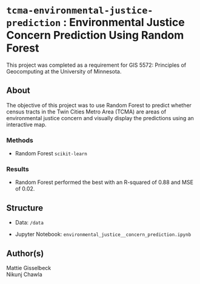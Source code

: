 # `tcma-environmental-justice-prediction` : Environmental Justice Concern Prediction Using Random Forest


This project was completed as a requirement for GIS 5572: Principles of Geocomputing at the University of Minnesota.

## About

The objective of this project was to use Random Forest to predict whether census tracts in the
Twin Cities Metro Area (TCMA) are areas of environmental justice concern and visually display the predictions using an interactive map.

### Methods
- Random Forest `scikit-learn`

### Results 
- Random Forest performed the best with an R-squared of 0.88 and MSE of 0.02.


## Structure
* Data: `/data`

* Jupyter Notebook: `environmental_justice__concern_prediction.ipynb`


## Author(s)
Mattie Gisselbeck
<br>
Nikunj Chawla
